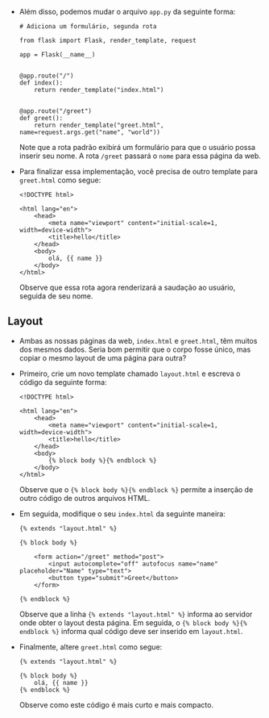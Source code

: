 *   Além disso, podemos mudar o arquivo `app.py` da seguinte forma:

        # Adiciona um formulário, segunda rota
        
        from flask import Flask, render_template, request
        
        app = Flask(__name__)
        
        
        @app.route("/")
        def index():
            return render_template("index.html")
        
        
        @app.route("/greet")
        def greet():
            return render_template("greet.html", name=request.args.get("name", "world"))
        
    
    Note que a rota padrão exibirá um formulário para que o usuário possa inserir seu nome. A rota `/greet` passará o `nome` para essa página da web.

*   Para finalizar essa implementação, você precisa de outro template para `greet.html` como segue:

        <!DOCTYPE html>
        
        <html lang="en">
            <head>
                <meta name="viewport" content="initial-scale=1, width=device-width">
                <title>hello</title>
            </head>
            <body>
                olá, {{ name }}
            </body>
        </html>
    
    Observe que essa rota agora renderizará a saudação ao usuário, seguida de seu nome.
    

Layout
------

*   Ambas as nossas páginas da web, `index.html` e `greet.html`, têm muitos dos mesmos dados. Seria bom permitir que o corpo fosse único, mas copiar o mesmo layout de uma página para outra?
*   Primeiro, crie um novo template chamado `layout.html` e escreva o código da seguinte forma:
    
        <!DOCTYPE html>
        
        <html lang="en">
            <head>
                <meta name="viewport" content="initial-scale=1, width=device-width">
                <title>hello</title>
            </head>
            <body>
                {% block body %}{% endblock %}
            </body>
        </html>
        
    
    Observe que o `{% block body %}{% endblock %}` permite a inserção de outro código de outros arquivos HTML.
    
*   Em seguida, modifique o seu `index.html` da seguinte maneira:
    
        {% extends "layout.html" %}
        
        {% block body %}
        
            <form action="/greet" method="post">
                <input autocomplete="off" autofocus name="name" placeholder="Name" type="text">
                <button type="submit">Greet</button>
            </form>
        
        {% endblock %}
        
    
    Observe que a linha `{% extends "layout.html" %}` informa ao servidor onde obter o layout desta página. Em seguida, o `{% block body %}{% endblock %}` informa qual código deve ser inserido em `layout.html`.
    
*   Finalmente, altere `greet.html` como segue:
    
        {% extends "layout.html" %}
        
        {% block body %}
            olá, {{ name }}
        {% endblock %}
        
    
    Observe como este código é mais curto e mais compacto.